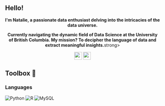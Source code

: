 ## Hello!

<p align="center"><strong>I'm Natalie, a passionate data enthusiast delving into the intricacies of the data universe.</strong></p>

<p align="center"><strong>Currently navigating the dynamic field of Data Science at the University of British Columbia. My mission? To decipher the language of data and extract meaningful insights.</strong>strong></p>

<p align="center">
  <a href="www.linkedin.com/in/nataliecoutinho" target="_blank"><img height="25" src = "https://img.shields.io/badge/-LinkedIn-0e76a8?style=for-the-badge&logo=Linkedin&logoColor=white"></a>
  <a href="https://www.nataliecoutinho.com" target="_blank"><img height="25" src="https://img.shields.io/badge/Portfolio-0077cc?style=for-the-badge&logo=About.me&logoColor=white"></a>
</p>
  

## Toolbox 🧠

### Languages
![Python](https://img.shields.io/badge/Python-3670A0?style=flat-square&logo=Python&logoColor=ffdd54) ![R](https://img.shields.io/badge/R-%23276DC3.svg?style=flat-square&logo=R&logoColor=white) ![MySQL](https://img.shields.io/badge/MySQL-%005C84f.svg?style=flat-square&logo=MySQL&logoColor=white) 
